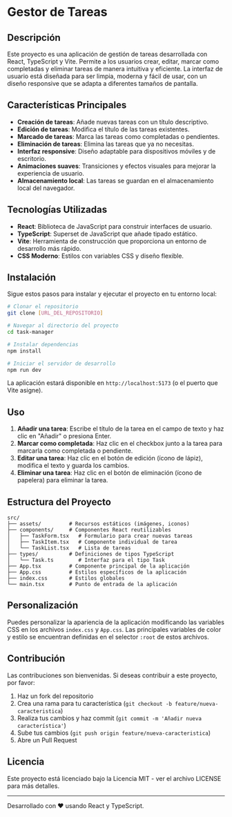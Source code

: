 # Gestor de Tareas

## Descripción

Este proyecto es una aplicación de gestión de tareas desarrollada con React, TypeScript y Vite. Permite a los usuarios crear, editar, marcar como completadas y eliminar tareas de manera intuitiva y eficiente. La interfaz de usuario está diseñada para ser limpia, moderna y fácil de usar, con un diseño responsive que se adapta a diferentes tamaños de pantalla.

## Características Principales

- **Creación de tareas**: Añade nuevas tareas con un título descriptivo.
- **Edición de tareas**: Modifica el título de las tareas existentes.
- **Marcado de tareas**: Marca las tareas como completadas o pendientes.
- **Eliminación de tareas**: Elimina las tareas que ya no necesitas.
- **Interfaz responsive**: Diseño adaptable para dispositivos móviles y de escritorio.
- **Animaciones suaves**: Transiciones y efectos visuales para mejorar la experiencia de usuario.
- **Almacenamiento local**: Las tareas se guardan en el almacenamiento local del navegador.

## Tecnologías Utilizadas

- **React**: Biblioteca de JavaScript para construir interfaces de usuario.
- **TypeScript**: Superset de JavaScript que añade tipado estático.
- **Vite**: Herramienta de construcción que proporciona un entorno de desarrollo más rápido.
- **CSS Moderno**: Estilos con variables CSS y diseño flexible.

## Instalación

Sigue estos pasos para instalar y ejecutar el proyecto en tu entorno local:

```bash
# Clonar el repositorio
git clone [URL_DEL_REPOSITORIO]

# Navegar al directorio del proyecto
cd task-manager

# Instalar dependencias
npm install

# Iniciar el servidor de desarrollo
npm run dev
```

La aplicación estará disponible en `http://localhost:5173` (o el puerto que Vite asigne).

## Uso

1. **Añadir una tarea**: Escribe el título de la tarea en el campo de texto y haz clic en "Añadir" o presiona Enter.
2. **Marcar como completada**: Haz clic en el checkbox junto a la tarea para marcarla como completada o pendiente.
3. **Editar una tarea**: Haz clic en el botón de edición (ícono de lápiz), modifica el texto y guarda los cambios.
4. **Eliminar una tarea**: Haz clic en el botón de eliminación (ícono de papelera) para eliminar la tarea.

## Estructura del Proyecto

```
src/
├── assets/         # Recursos estáticos (imágenes, iconos)
├── components/     # Componentes React reutilizables
│   ├── TaskForm.tsx   # Formulario para crear nuevas tareas
│   ├── TaskItem.tsx   # Componente individual de tarea
│   └── TaskList.tsx   # Lista de tareas
├── types/          # Definiciones de tipos TypeScript
│   └── Task.ts        # Interfaz para el tipo Task
├── App.tsx         # Componente principal de la aplicación
├── App.css         # Estilos específicos de la aplicación
├── index.css       # Estilos globales
└── main.tsx        # Punto de entrada de la aplicación
```

## Personalización

Puedes personalizar la apariencia de la aplicación modificando las variables CSS en los archivos `index.css` y `App.css`. Las principales variables de color y estilo se encuentran definidas en el selector `:root` de estos archivos.

## Contribución

Las contribuciones son bienvenidas. Si deseas contribuir a este proyecto, por favor:

1. Haz un fork del repositorio
2. Crea una rama para tu característica (`git checkout -b feature/nueva-caracteristica`)
3. Realiza tus cambios y haz commit (`git commit -m 'Añadir nueva característica'`)
4. Sube tus cambios (`git push origin feature/nueva-caracteristica`)
5. Abre un Pull Request

## Licencia

Este proyecto está licenciado bajo la Licencia MIT - ver el archivo LICENSE para más detalles.

---

Desarrollado con ❤️ usando React y TypeScript.

